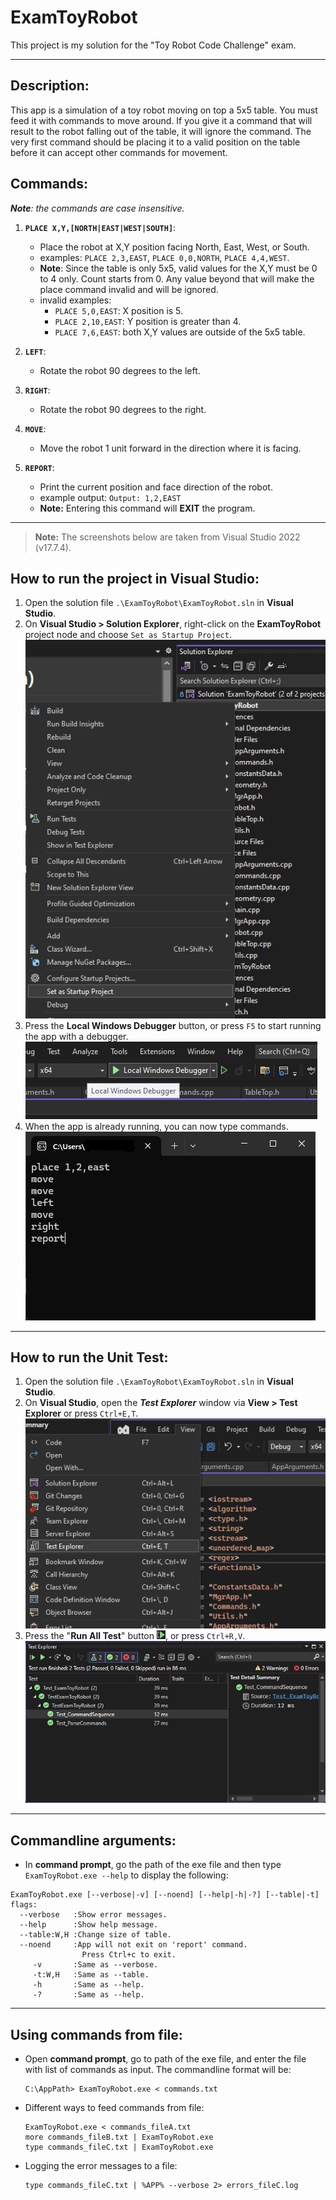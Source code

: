 ExamToyRobot
=============

This project is my solution for the "Toy Robot Code Challenge" exam.  

---

Description:
------------
This app is a simulation of a toy robot moving on top a 5x5 table. 
You must feed it with commands to move around.
If you give it a command that will result to the robot falling out of the table, it will ignore the command.
The very first command should be placing it to a valid position on the table before it can accept other commands for movement.

Commands:
---------

***Note**: the commands are case insensitive.*

1. **`PLACE X,Y,[NORTH|EAST|WEST|SOUTH]`**: 
    - Place the robot at X,Y position facing North, East, West, or South. 
    - examples: `PLACE 2,3,EAST`, `PLACE 0,0,NORTH`, `PLACE 4,4,WEST`.
    - **Note**: Since the table is only 5x5, valid values for the X,Y must be 0 to 4 only. Count starts from 0. Any value beyond that will make the place command invalid and will be ignored.
    - invalid examples: 
        - `PLACE 5,0,EAST`: X position is 5.
        - `PLACE 2,10,EAST`: Y position is greater than 4.
        - `PLACE 7,6,EAST`: both X,Y values are outside of the 5x5 table.
    
2. **`LEFT`**:  
    - Rotate the robot 90 degrees to the left.
    
3. **`RIGHT`**:
    - Rotate the robot 90 degrees to the right.
    
4. **`MOVE`**:
    - Move the robot 1 unit forward in the direction where it is facing.

5. **`REPORT`**:  
    - Print the current position and face direction of the robot.
    - example output: `Output: 1,2,EAST`
    - **Note:** Entering this command will **EXIT** the program.

---

> **Note:** The screenshots below are taken from Visual Studio 2022 (v17.7.4).

How to run the project in Visual Studio:
----------------------------------------

1. Open the solution file `.\ExamToyRobot\ExamToyRobot.sln` in **Visual Studio**.
2. On **Visual Studio > Solution Explorer**, right-click on the **ExamToyRobot** project node and choose `Set as Startup Project`.  
    ![Set as Startup Project](/docs/images/screenshot_set_as_startup_project.png)
3. Press the **Local Windows Debugger** button, or press `F5` to start running the app with a debugger.  
	![Start Debug button](/docs/images/screenshot_start_debug_btn.png)
4. When the app is already running, you can now type commands.  
	![App with commands](/docs/images/screenshot_app_with_commands.png)

---

How to run the Unit Test:
-------------------------

1. Open the solution file `.\ExamToyRobot\ExamToyRobot.sln` in **Visual Studio**.  
2. On **Visual Studio**, open the ***Test Explorer*** window via **View > Test Explorer** or press `Ctrl+E,T`.  
    ![Menu View Test Explorer](/docs/images/screenshot_menu_view_test_explorer.png)
3. Press the "**Run All Test**" button ![Run All Test](/docs/images/btn_run_all_test.png), or press `Ctrl+R,V`.  
	![Test Explorer Screenshot](/docs/images/screenshot_test_explorer.png)

---

Commandline arguments:
---------------------
- In **command prompt**, go the path of the exe file and then type `ExamToyRobot.exe --help` to display the following:  

```
ExamToyRobot.exe [--verbose|-v] [--noend] [--help|-h|-?] [--table|-t]
flags:                                                 
  --verbose   :Show error messages.                        
  --help      :Show help message.                     
  --table:W,H :Change size of table.                  
  --noend     :App will not exit on 'report' command. 
                Press Ctrl+c to exit.                 
     -v       :Same as --verbose.                     
     -t:W,H   :Same as --table.                       
     -h       :Same as --help.                        
     -?       :Same as --help.                        
```

---

Using commands from file:
---------------------------  

  - Open **command prompt**, go to path of the exe file, and enter the file with list of commands as input. The commandline format will be:  
    
    ```
    C:\AppPath> ExamToyRobot.exe < commands.txt
    ```

  - Different ways to feed commands from file:

    ```
    ExamToyRobot.exe < commands_fileA.txt
    more commands_fileB.txt | ExamToyRobot.exe
    type commands_fileC.txt | ExamToyRobot.exe
    ```

  - Logging the error messages to a file:

    ```
    type commands_fileC.txt | %APP% --verbose 2> errors_fileC.log
    ```




